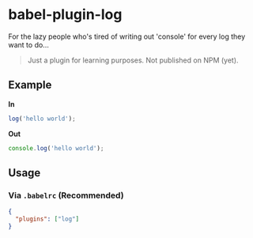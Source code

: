 # babel-plugin-log

For the lazy people who's tired of writing out 'console' for every log they want to do...

> Just a plugin for learning purposes. Not published on NPM (yet).


## Example

**In**

```js
log('hello world');
```

**Out**

```js
console.log('hello world');
```

## Usage

### Via `.babelrc` (Recommended)

```json
{
  "plugins": ["log"]
}
```
